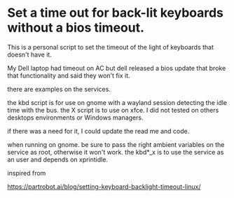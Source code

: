 # Set a time out for back-lit keyboards without a bios timeout. 
This is a personal script to set the timeout of the light of keyboards that doesn't have it.

My Dell laptop had timeout on AC but dell released a bios update that broke that functionality and said they won't fix it. 

there are examples on the services. 

the kbd script is for use on gnome with a wayland session detecting the idle time with the bus.
the X script is to use on xfce. I did not tested on others desktops environments or Windows managers. 

if there was a need for it, I could update the read me and code.

when running on gnome. be sure to pass the right ambient variables on the service as root, otherwise it won't work.
the kbd*_x is to use the service as an user and depends on xprintidle.

inspired from 

https://partrobot.ai/blog/setting-keyboard-backlight-timeout-linux/

